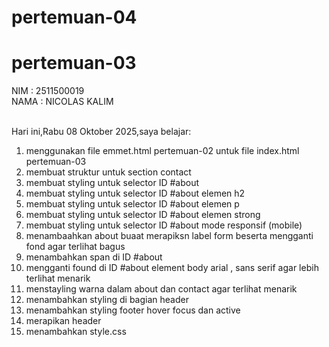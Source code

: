 # pertemuan-04
# pertemuan-03

NIM : 2511500019<br>
NAMA : NICOLAS KALIM<br><br>

Hari ini,Rabu 08 Oktober 2025,saya belajar:
<ol>
    <li> menggunakan file emmet.html pertemuan-02 untuk file index.html pertemuan-03</li>
    <li> membuat struktur untuk section contact</li>
    <li> membuat styling untuk selector ID #about</li>
    <li>membuat styling untuk selector ID #about elemen h2</li>
    <li>membuat styling untuk selector ID #about elemen p</li>
    <li>membuat styling untuk selector ID #about elemen strong</li>
    <li>membuat styling untuk selector ID #about mode responsif (mobile)</li>
    <li>menambaahkan about buaat merapiksn label form beserta mengganti fond agar terlihat bagus</li>
    <li>menambahkan span di ID #about</li>
    <li>mengganti found di ID #about element body arial , sans serif agar lebih terlihat menarik </li>
    <li>menstayling warna dalam about dan contact agar terlihat menarik</li>
    <li>menambahkan styling di bagian header </li>
    <li>menambahkan styling footer hover focus dan active</li>
    <li>merapikan header</li>
    <li>menambahkan style.css</li>

</ol>
